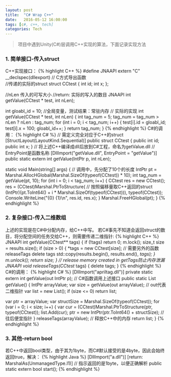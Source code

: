 ```yaml
---
layout: post
title:  "C# Wrap C++"
date:   2016-05-12 16:00:00
tags: [c#, c++, tech]
categories: Tech
---
```


>  项目中遇到Unity(C#)层调用C++实现的算法，下面记录实现方法

### 1. 简单接口-传入struct
C++实现接口：
{% highlight C++ %}
#define JNAAPI extern "C" __declspec(dllexport) // C方式导出函数  
//传递的实际的struct
struct CCtest {
  int id;
  int x;
};

//nLen 传入的可写大小
//return: 实际的写入的数目
JNAAPI int getValue(CCtest * test, int nLen);

int gloabl_id = 10; //全局变量，测试结果：常驻内存
// 实际的实现
int getValue(CCtest * test, int nLen) {
  int tag_num = 5;
  tag_num = tag_num > nLen ? nLen : tag_num;
  for (int i = 0; i < tag_num; i++) {
    test[i].id = gloabl_id;
    test[i].x = 100;
    gloabl_id++;
  }
  return tag_num;
}
{% endhighlight %}
C#的调用：
{% highlight C# %}
// 需定义完全对应于C++的struct
[StructLayout(LayoutKind.Sequential)]
public struct CCtest {
  public int id;
  public int x;
}
// 将上述C++编译成dll后放到C#工程，命名为getValue.dll
// EntryPoint是函数名称
[DllImport("getValue.dll", EntryPoint = "getValue")]
public static extern int getValue(IntPtr p, int nLen);

static void Main(string[] args)
{   // 调用中，先分配了10个的长度
    IntPtr pt = Marshal.AllocHGlobal(Marshal.SizeOf(typeof(CCtest)) * 10);
    int tag_num = getValue(pt, 10);
    for (int i = 0; i < tag_num; i++) {
        CCtest res = new CCtest();
        res = (CCtest)Marshal.PtrToStructure( // 按照偏移量取C++返回的struct
            (IntPtr)(pt.ToInt64() + i * Marshal.SizeOf(typeof(CCtest))), typeof(CCtest));
        Console.WriteLine("{0} {1}\n", res.id, res.x);
    }
    Marshal.FreeHGlobal(pt);
}
{% endhighlight %}

### 2. 复杂接口-传入二维数组
上述的实现是在C#中分配内存，给C++中写。
若C#事先不知道会返回struct的数目，将分配空间的任务交给C++，则需要传递二维指针:
{% highlight C++ %}
JNAAPI int getValue(CCtest** tags) {
  if (!tags) return 0;
  m.lock();
  size_t size = results.size();
  if (size > 0) {
    *tags = new CCtest[size];  // 需要另外的函数releaseTags delete tags
    std::copy(results.begin(), results.end(), *tags);
  }
  m.unlock();
  return size;
}
// release memory created in getTags防止内存泄漏
JNAAPI void releaseTags(CCtest* tags) { delete tags; }
{% endhighlight %}
C#的调用：
{% highlight C# %}
[DllImport("apriltag.dll")]
private static extern int getValue(out IntPtr p);
// C#函数调用上述接口
public static List<CCtest> getValue() {
  IntPtr arrayValue;
  var size = getValue(out arrayValue); // out代表二维指针
  var list = new List<CCtest>();
  if (size <= 0) return list;

  var ptr = arrayValue;
  var structSize = Marshal.SizeOf(typeof(CCtest));
  for (var i = 0; i < size; i++) {
    var cur = (CCtest)Marshal.PtrToStructure(ptr, typeof(CCtest));
    list.Add(cur);
    ptr = new IntPtr(ptr.ToInt64() + structSize);  // 往后便宜指针
  }
  releaseTags(arrayValue);  // 释放C++中的内存
  return list;
}
{% endhighlight %}

### 3. 其他-return bool
若C++中返回bool类型，由于其为1byte，而C#默认接受的是4byte，因此会始终返回true，解决：
{% highlight Java %}
[DllImport("a.dll")]
[return: MarshalAs(UnmanagedType.I1)]  // 指示返回的是1byte，以便正确解析
public static extern bool start();
{% endhighlight %}
